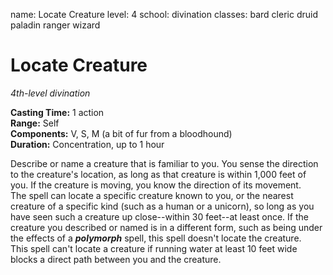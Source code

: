 name: Locate Creature
level: 4
school: divination
classes: bard
         cleric
         druid
         paladin
         ranger
         wizard

# Locate Creature 
_4th-level divination_ 

**Casting Time:** 1 action    
**Range:** Self    
**Components:** V, S, M (a bit of fur from a bloodhound)    
**Duration:** Concentration, up to 1 hour 

Describe or name a creature that is familiar to you. You sense the direction to the creature's location, as long as that creature is within 1,000 feet of you. If the creature is moving, you know the direction of its movement.    
The spell can locate a specific creature known to you, or the nearest creature of a specific kind (such as a human or a unicorn), so long as you have seen such a creature up close--within 30 feet--at least once. If the creature you described or named is in a different form, such as being under the effects of a **_polymorph_** spell, this spell doesn't locate the creature.    
This spell can't locate a creature if running water at least 10 feet wide blocks a direct path between you and the creature. 